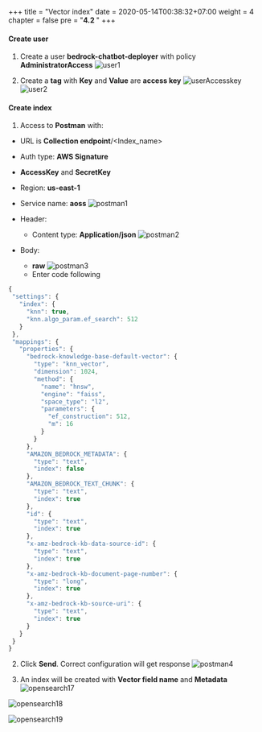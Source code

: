 +++
title = "Vector index"
date = 2020-05-14T00:38:32+07:00
weight = 4
chapter = false
pre = "<b>4.2 </b>"
+++

#### Create user

1. Create a user **bedrock-chatbot-deployer** with policy **AdministratorAccess**
   ![user1](/images/4/user1.png?width=90pc)

2. Create a **tag** with **Key** and **Value** are **access key**
   ![userAccesskey](/images/4/userAccesskey.png?width=90pc)
   ![user2](/images/4/user2.png?width=90pc)


#### Create index

1. Access to **Postman** with:
- URL is **Collection endpoint**/<Index_name>
- Auth type: **AWS Signature**
- **AccessKey** and **SecretKey**
- Region: **us-east-1**
- Service name: **aoss**
   ![postman1](/images/4/postman1.png?width=90pc)
- Header:
  - Content type: **Application/json**
   ![postman2](/images/4/postman2.png?width=90pc)

- Body:
  - **raw**
   ![postman3](/images/4/postman3.png?width=90pc)
  - Enter code following
  
 ```js
{
  "settings": {
    "index": {
      "knn": true,
      "knn.algo_param.ef_search": 512
    }
  },
  "mappings": {
    "properties": {
      "bedrock-knowledge-base-default-vector": {
        "type": "knn_vector",
        "dimension": 1024,
        "method": {
          "name": "hnsw",
          "engine": "faiss",
          "space_type": "l2",
          "parameters": {
            "ef_construction": 512,
            "m": 16
          }
        }
      },
      "AMAZON_BEDROCK_METADATA": {
        "type": "text",
        "index": false
      },
      "AMAZON_BEDROCK_TEXT_CHUNK": {
        "type": "text",
        "index": true
      },
      "id": {
        "type": "text",
        "index": true
      },
      "x-amz-bedrock-kb-data-source-id": {
        "type": "text",
        "index": true
      },
      "x-amz-bedrock-kb-document-page-number": {
        "type": "long",
        "index": true
      },
      "x-amz-bedrock-kb-source-uri": {
        "type": "text",
        "index": true
      }
    }
  }
}
```
2. Click **Send**. Correct configuration will get response
  ![postman4](/images/4/postman4.png?width=90pc)

3. An index will be created with **Vector field name** and **Metadata**
  ![opensearch17](/images/4/opensearch17.png?width=90pc)


  ![opensearch18](/images/4/opensearch18.png?width=90pc)

  
  ![opensearch19](/images/4/opensearch19.png?width=90pc)
    
